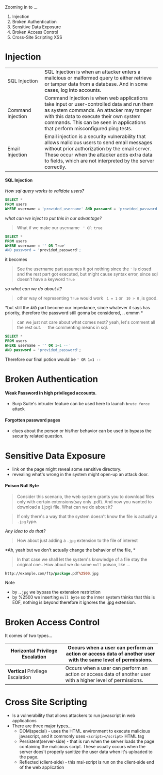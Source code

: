 Zooming in to ...
1. Injection
2. Broken Authentication
3. Sensitive Data Exposure
4. Broken Access Control
5. Cross-Site Scripting XSS

Injection
=
|                   |                                                                                                                                                                                                                                                                    |
| ----------------- | ------------------------------------------------------------------------------------------------------------------------------------------------------------------------------------------------------------------------------------------------------------------ |
| SQL Injection     | SQL Injection is when an attacker enters a malicious or malformed query to either retrieve or tamper data from a database. And in some cases, log into accounts.                                                                                                   |
| Command Injection | Command Injection is when web applications take input or user-controlled data and run them as system commands. An attacker may tamper with this data to execute their own system commands. This can be seen in applications that perform misconfigured ping tests. |
| Email Injection   | Email injection is a security vulnerability that allows malicious users to send email messages without prior authorization by the email server. These occur when the attacker adds extra data to fields, which are not interpreted by the server correctly.        |
#### SQL Injection
*How sql query works to validate users?*
```sql
SELECT * 
FROM users 
WHERE username = 'provided_username' AND password = 'provided_password';
```
*what can we inject to put this in our advantage?*
> What if we make our username ` ' OR true`

```sql
SELECT * 
FROM users 
WHERE username = '' OR True' 
AND password = 'provided_password';
```
 it becomes
 
 > See the username part assumes it got nothing since the `'` is closed and the rest part got executed, but might cause syntax error, since sql doesn't have a keyword `True` 

*so what can we do about it?*
> other way of representing `True` would work
> ` 1 = 1` or  ` 10 > 0`   ,is good.

*but still the `AND` part become our impedance, since whatever it says has priority, therefore the password still gonna be considered, .. emmm *

> can we just not care about what comes next? yeah, let's comment all the rest out.
> `--` the commenting means in sql.

```sql
SELECT * 
FROM users 
WHERE username = '' OR 1=1 --' 
AND password = 'provided_password';
```
Therefore our final potion would be `' OR 1=1 --`

Broken Authentication
=
#### Weak Password in high privileged accounts.
- Burp Suite's intruder feature can be used here to launch `brute force` attack
#### Forgotten password pages
- clues about the person or his/her behavior can be used to bypass the security related question.

Sensitive Data Exposure 
=
- link on the page might reveal some sensitive directory. 
- revealing what's wrong in the system might open-up an attack door. 
#### Poison Null Byte

> Consider this scenario, the web system grants you to download files only with certain extensions(say only .pdf). And now you wanted to download a (.jpg) file.  What can we do about it?


> If only there's a way that the system doesn't know the file is actually a `.jpg` type. 

*Any idea to do that?*

> How about just adding a `.jpg` extension to the file of interest

*Ah, yeah but we don't actually change the behavior of the file, *

> In that case we shall let the system's knowledge of a file stay the original one.. 
> How about we do some `null` poison, like ...

```perl
http://example.com/ftp/package.pdf%2500.jpg
```

>[!Note] 
> - by .`.jpg` we bypass the extension restriction 
> - by %2500 we inserting `null byte` so the inner system thinks that this is EOF, nothing is beyond therefore it ignores the .jpg extension.


Broken Access Control 
=
It comes of two types...

| **Horizontal** Privilege Escalation | Occurs when a user can perform an action or access data of another user with the **same** level of permissions. |
| ----------------------------------- | --------------------------------------------------------------------------------------------------------------- |
| **Vertical** Privilege Escalation   | Occurs when a user can perform an action or access data of another user with a higher level of permissions.     |

Cross Site Scripting 
=

- Is a vulnerability that allows attackers to run javascript in web applications
- There are three major types...
	- DOM(special) - uses the HTML environment to execute malicious javascript, and it commonly uses `<script></script>` HTML tag
	- Persistent(server-side) - that is run when the server loads the page containing the malicious script. These usually occurs when the server does't properly sanitize the user data when it's uploaded to the page.
	- Reflected (client-side) - this mal-script is run on the client-side end of the web application

